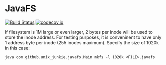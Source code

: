 JavaFS
======
[![Build Status](https://api.travis-ci.org/unix-junkie/javafs.png?branch=master)](https://travis-ci.org/unix-junkie/javafs)
[![codecov.io](http://codecov.io/github/unix-junkie/javafs/coverage.svg?branch=master)](http://codecov.io/github/unix-junkie/javafs?branch=master)

If filesystem is 1M large or even larger, 2 bytes per inode will be used to
store the inode address. For testing purposes, it is conveninent to have
only 1 address byte per inode (255 inodes maximum). Specify the size of
1020k in this case:

    java com.github.unix_junkie.javafs.Main mkfs -l 1020k <FILE>.javafs
